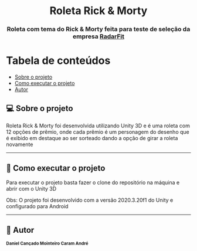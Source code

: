 

<h1 align="center">
     Roleta Rick & Morty
</h1>

<h3 align="center">
    Roleta com tema do Rick & Morty feita para teste de seleção da empresa <a href="https://www.radarfit.com.br/" alt="RadarFit">RadarFit</a>
</h3>

Tabela de conteúdos
=================
<!--ts-->
   * [Sobre o projeto](#-sobre-o-projeto)
   * [Como executar o projeto](#-como-executar-o-projeto)
   * [Autor](#-autor)
<!--te-->


## 💻 Sobre o projeto

Roleta Rick & Morty foi desenvolvida utilizando Unity 3D e é uma roleta com 12 opções de prêmio, 
onde cada prêmio é um personagem do desenho que é exibido em destaque ao ser sorteado dando a opção de girar a roleta novamente

---

## 🚀 Como executar o projeto

Para executar o projeto basta fazer o clone do repositório na máquina e abrir com o Unity 3D

Obs: O projeto foi desenvolvido com a versão 2020.3.20f1 do Unity e configurado para Android

---

## 🦸 Autor

 <sub><b>Daniel Cançado Mointeiro Caram André</b></sub>
 <br />